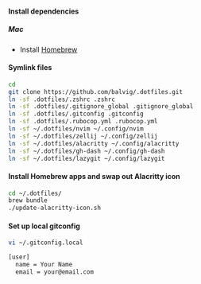 #### Install dependencies

##### Mac
- Install [Homebrew](https://brew.sh/)

#### Symlink files

```bash
cd
git clone https://github.com/balvig/.dotfiles.git
ln -sf .dotfiles/.zshrc .zshrc
ln -sf .dotfiles/.gitignore_global .gitignore_global
ln -sf .dotfiles/.gitconfig .gitconfig
ln -sf .dotfiles/.rubocop.yml .rubocop.yml
ln -sf ~/.dotfiles/nvim ~/.config/nvim
ln -sf ~/.dotfiles/zellij ~/.config/zellij
ln -sf ~/.dotfiles/alacritty ~/.config/alacritty
ln -sf ~/.dotfiles/gh-dash ~/.config/gh-dash
ln -sf ~/.dotfiles/lazygit ~/.config/lazygit
```

#### Install Homebrew apps and swap out Alacritty icon

```bash
cd ~/.dotfiles/
brew bundle
./update-alacritty-icon.sh
```

#### Set up local gitconfig

```bash
vi ~/.gitconfig.local

[user]
  name = Your Name
  email = your@email.com
```

